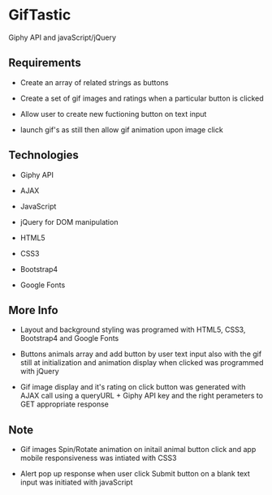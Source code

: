 # GifTastic

Giphy API and javaScript/jQuery

## Requirements

- Create an array of related strings as buttons 

- Create a set of gif images and ratings when a particular button is clicked

- Allow user to create new fuctioning button on text input

- launch gif's as still then allow gif animation upon image click

## Technologies 

- Giphy API

- AJAX

- JavaScript

- jQuery for DOM manipulation

- HTML5

- CSS3

- Bootstrap4

- Google Fonts

## More Info

- Layout and background styling was programed with HTML5, CSS3, Bootstrap4 and Google Fonts

- Buttons animals array and add button by user text input also with the gif still at initialization and animation display when clicked  was programmed with jQuery

- Gif image display and it's rating on click button was generated with AJAX call using a queryURL + Giphy API key and the right perameters to GET appropriate response   

## Note

- Gif images Spin/Rotate animation on initail animal button click and app mobile responsiveness was intiated with CSS3

- Alert pop up response when user click Submit button on a blank text input was initiated with javaScript